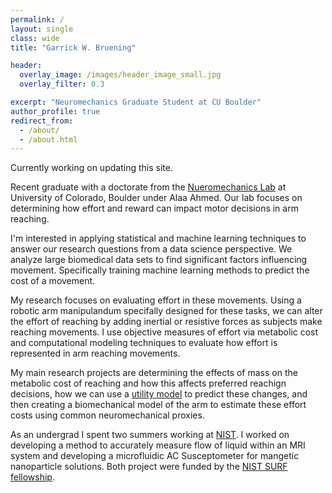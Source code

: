 ```yaml
---
permalink: /
layout: single
class: wide
title: "Garrick W. Bruening"

header:
  overlay_image: /images/header_image_small.jpg
  overlay_filter: 0.3

excerpt: "Neuromechanics Graduate Student at CU Boulder"
author_profile: true
redirect_from: 
  - /about/
  - /about.html
---
```


Currently working on updating this site.

Recent graduate with a doctorate from the [Nueromechanics Lab](https://www.colorado.edu/neuromechanics/) at University of Colorado, Boulder under Alaa Ahmed. Our lab focuses on determining how effort and reward can impact motor decisions in arm reaching.

I'm interested in applying statistical and machine learning techniques to answer our research questions from a data science perspective. We analyze large biomedical data sets to find significant factors influencing movement. Specifically training machine learning methods to predict the cost of a movement.

My research focuses on evaluating effort in these movements. Using a robotic arm manipulandum specifally designed for these tasks, we can alter the effort of reaching by adding inertial or resistive forces as subjects make reaching movements. I use objective measures of effort via metabolic cost and computational modeling techniques to evaluate how effort is represented in arm reaching movements. 

My main research projects are determining the effects of mass on the metabolic cost of reaching and how this affects preferred reachign decisions, how we can use a [utility model](https://www.sciencedirect.com/science/article/pii/S0960982216305656?via%3Dihub) to predict these changes, and then creating a biomechanical model of the arm to estimate these effort costs using common neuromechanical proxies.

As an undergrad I spent two summers working at [NIST](https://www.nist.gov/pml/applied-physics-division/magnetic-imaging). I worked on developing a method to accurately measure flow of liquid within an MRI system and developing a microfluidic AC Susceptometer for mangetic nanoparticle solutions. Both project were funded by the [NIST SURF fellowship](https://www.nist.gov/surf).
